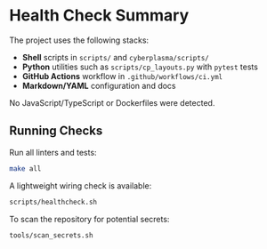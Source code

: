 # Health Check Summary

The project uses the following stacks:

- **Shell** scripts in `scripts/` and `cyberplasma/scripts/`
- **Python** utilities such as `scripts/cp_layouts.py` with `pytest` tests
- **GitHub Actions** workflow in `.github/workflows/ci.yml`
- **Markdown/YAML** configuration and docs

No JavaScript/TypeScript or Dockerfiles were detected.

## Running Checks

Run all linters and tests:

```bash
make all
```

A lightweight wiring check is available:

```bash
scripts/healthcheck.sh
```

To scan the repository for potential secrets:

```bash
tools/scan_secrets.sh
```
